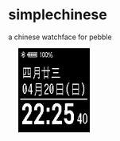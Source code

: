 simplechinese
=============

a chinese watchface for pebble 

&nbsp;&nbsp;&nbsp;&nbsp; ![](https://raw.githubusercontent.com/janrone/simplechinese/master/screenshot_1.0.3.png)